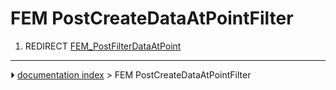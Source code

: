 # FEM PostCreateDataAtPointFilter
1.  REDIRECT [FEM_PostFilterDataAtPoint](FEM_PostFilterDataAtPoint.md)



---
⏵ [documentation index](../README.md) > FEM PostCreateDataAtPointFilter
